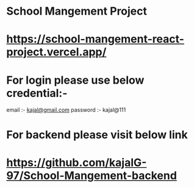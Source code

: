 # School Mangement Project

# https://school-mangement-react-project.vercel.app/

# For login please use below credential:- 

email :- kajal@gmail.com
password :- kajal@111

# For backend please visit below link 

# https://github.com/kajalG-97/School-Mangement-backend
